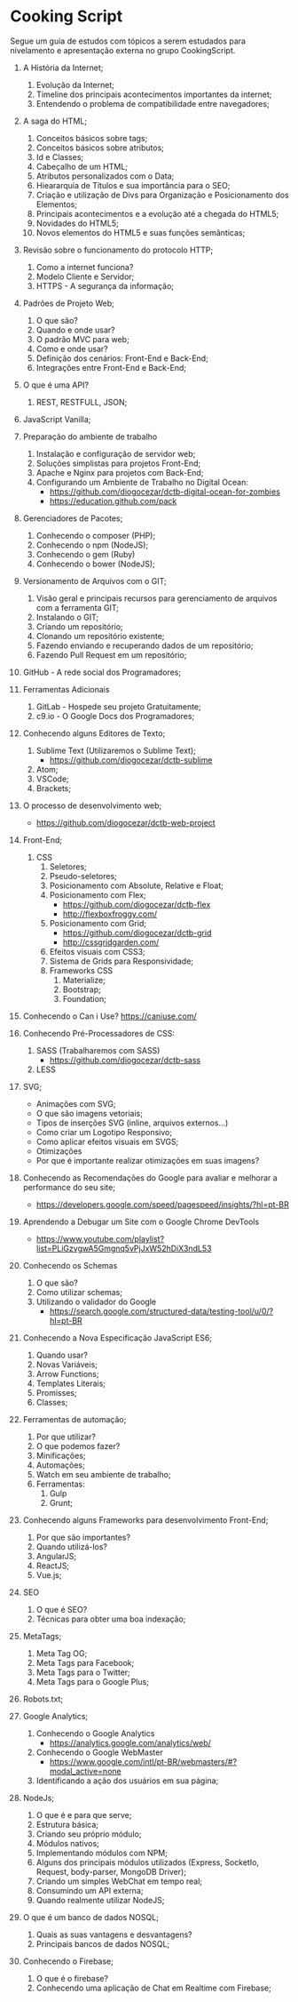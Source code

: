 # Cooking Script

Segue um guia de estudos com tópicos a serem estudados para nivelamento e apresentação externa no grupo CookingScript.

1. A História da Internet;
	1. Evolução da Internet;
	2. Timeline dos principais acontecimentos importantes da internet;
	3. Entendendo o problema de compatibilidade entre navegadores;
2. A saga do HTML;
	1. Conceitos básicos sobre tags;
	2. Conceitos básicos sobre atributos;
	3. Id e Classes;
	4. Cabeçalho de um HTML;
	5. Atributos personalizados com o Data;
	6. Hieararquia de Títulos e sua importância para o SEO;
	7. Criação e utilização de Divs para Organização e Posicionamento dos Elementos;
	8. Principais acontecimentos e a evolução até a chegada do HTML5;
	9. Novidades do HTML5;
	10. Novos elementos do HTML5 e suas funções semânticas;
3. Revisão sobre o funcionamento do protocolo HTTP;
	1. Como a internet funciona?
	2. Modelo Cliente e Servidor;
	3. HTTPS - A segurança da informação;
4. Padrões de Projeto Web;
	1. O que são?
	2. Quando e onde usar?
	3. O padrão MVC para web;
	4. Como e onde usar?
	5. Definição dos cenários: Front-End e Back-End;
	6. Integrações entre Front-End e Back-End;
5. O que é uma API?
	1. REST, RESTFULL, JSON;
6. JavaScript Vanilla;
7. Preparação do ambiente de trabalho
	1. Instalação e configuração de servidor web;
	2. Soluções simplistas para projetos Front-End;
	3. Apache e Nginx para projetos com Back-End;
	4. Configurando um Ambiente de Trabalho no Digital Ocean:
		* https://github.com/diogocezar/dctb-digital-ocean-for-zombies
		* https://education.github.com/pack
8. Gerenciadores de Pacotes;
	1. Conhecendo o composer (PHP);
	2. Conhecendo o npm (NodeJS);
	3. Conhecendo o gem (Ruby)
	4. Conhecendo o bower (NodeJS);
9. Versionamento de Arquivos com o GIT;
	1. Visão geral e principais recursos para gerenciamento de arquivos com a ferramenta GIT;
	2. Instalando o GIT;
	3. Criando um repositório;
	4. Clonando um repositório existente;
	5. Fazendo enviando e recuperando dados de um repositório;
	6. Fazendo Pull Request em um repositório;
10. GitHub - A rede social dos Programadores;
11. Ferramentas Adicionais
	1. GitLab - Hospede seu projeto Gratuitamente;
	2. c9.io - O Google Docs dos Programadores;
12. Conhecendo alguns Editores de Texto;
	1. Sublime Text (Utilizaremos o Sublime Text);
		* https://github.com/diogocezar/dctb-sublime
	2. Atom;
	3. VSCode;
	4. Brackets;
13. O processo de desenvolvimento web;
	* https://github.com/diogocezar/dctb-web-project
14. Front-End;
	1. CSS
		1. Seletores;
		2. Pseudo-seletores;
		3. Posicionamento com Absolute, Relative e Float;
		4. Posicionamento com Flex;
			* https://github.com/diogocezar/dctb-flex
			* http://flexboxfroggy.com/
		5. Posicionamento com Grid;
			* https://github.com/diogocezar/dctb-grid
			* http://cssgridgarden.com/
		6. Efeitos visuais com CSS3;
		7. Sistema de Grids para Responsividade;
		8. Frameworks CSS
			1. Materialize;
			2. Bootstrap;
			3. Foundation;

15. Conhecendo o Can i Use? https://caniuse.com/
16. Conhecendo Pré-Processadores de CSS:
	1. SASS (Trabalharemos com SASS)
		* https://github.com/diogocezar/dctb-sass
	2. LESS
17. SVG;
	* Animações com SVG;
	* O que são imagens vetoriais;
	* Tipos de inserções SVG (inline, arquivos externos…)
	* Como criar um Logotipo Responsivo;
	* Como aplicar efeitos visuais em SVGS;
	* Otimizações
	* Por que é importante realizar otimizações em suas imagens?
18. Conhecendo as Recomendações do Google para avaliar e melhorar a performance do seu site;
	* https://developers.google.com/speed/pagespeed/insights/?hl=pt-BR
19. Aprendendo a Debugar um Site com o Google Chrome DevTools
	* https://www.youtube.com/playlist?list=PLiGzvgwA5Gmgnq5vPjJxW52hDiX3ndL53
20. Conhecendo os Schemas
	1. O que são?
	2. Como utilizar schemas;
	3. Utilizando o validador do Google
		* https://search.google.com/structured-data/testing-tool/u/0/?hl=pt-BR
21. Conhecendo a Nova Especificação JavaScript ES6;
	1. Quando usar?
	2. Novas Variáveis;
	3. Arrow Functions;
	4. Templates Literais;
	5. Promisses;
	6. Classes;
22. Ferramentas de automação;
	1. Por que utilizar?
	2. O que podemos fazer?
	3. Minificações;
	4. Automações;
	5. Watch em seu ambiente de trabalho;
	6. Ferramentas:
		1. Gulp
		2. Grunt;
23. Conhecendo alguns Frameworks para desenvolvimento Front-End;
	1. Por que são importantes?
	2. Quando utilizá-los?
	3. AngularJS;
	4. ReactJS;
	5. Vue.js;
24. SEO
	1. O que é SEO?
	2. Técnicas para obter uma boa indexação;
25. MetaTags;
	1. Meta Tag OG;
	2. Meta Tags para Facebook;
	3. Meta Tags para o Twitter;
	4. Meta Tags para o Google Plus;
26. Robots.txt;
27. Google Analytics;
	1. Conhecendo o Google Analytics
		* https://analytics.google.com/analytics/web/
	2. Conhecendo o Google WebMaster
		* https://www.google.com/intl/pt-BR/webmasters/#?modal_active=none
	3. Identificando a ação dos usuários em sua página;
28. NodeJs;
	1. O que é e para que serve;
	2. Estrutura básica;
	3. Criando seu próprio módulo;
	4. Módulos nativos;
	5. Implementando módulos com NPM;
	6. Alguns dos principais módulos utilizados (Express, SocketIo, Request, body-parser, MongoDB Driver);
	7. Criando um simples WebChat em tempo real;
	8. Consumindo um API externa;
	8. Quando realmente utilizar NodeJS;
29. O que é um banco de dados NOSQL;
	1. Quais as suas vantagens e desvantagens?
	2. Principais bancos de dados NOSQL;
33. Conhecendo o Firebase;
	1. O que é o firebase?
	2. Conhecendo uma aplicação de Chat em Realtime com Firebase;
